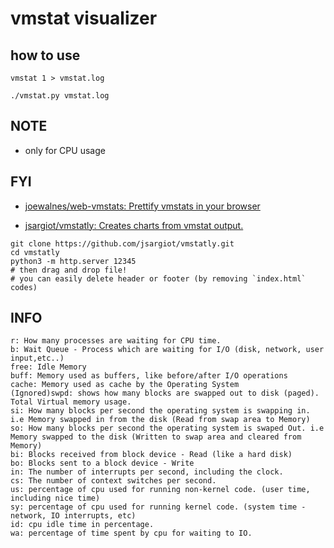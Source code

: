 # vmstat visualizer

## how to use
```
vmstat 1 > vmstat.log
```

```
./vmstat.py vmstat.log
```

## NOTE
* only for CPU usage

## FYI
* [joewalnes/web\-vmstats: Prettify vmstats in your browser]( https://github.com/joewalnes/web-vmstats )

* [jsargiot/vmstatly: Creates charts from vmstat output\.]( https://github.com/jsargiot/vmstatly )

```
git clone https://github.com/jsargiot/vmstatly.git
cd vmstatly
python3 -m http.server 12345
# then drag and drop file!
# you can easily delete header or footer (by removing `index.html` codes)
```

## INFO
```
r: How many processes are waiting for CPU time.
b: Wait Queue - Process which are waiting for I/O (disk, network, user input,etc..)
free: Idle Memory
buff: Memory used as buffers, like before/after I/O operations
cache: Memory used as cache by the Operating System
(Ignored)swpd: shows how many blocks are swapped out to disk (paged). Total Virtual memory usage.
si: How many blocks per second the operating system is swapping in. i.e Memory swapped in from the disk (Read from swap area to Memory)
so: How many blocks per second the operating system is swaped Out. i.e Memory swapped to the disk (Written to swap area and cleared from Memory)
bi: Blocks received from block device - Read (like a hard disk)
bo: Blocks sent to a block device - Write
in: The number of interrupts per second, including the clock.
cs: The number of context switches per second.
us: percentage of cpu used for running non-kernel code. (user time, including nice time)
sy: percentage of cpu used for running kernel code. (system time - network, IO interrupts, etc)
id: cpu idle time in percentage.
wa: percentage of time spent by cpu for waiting to IO.
```
